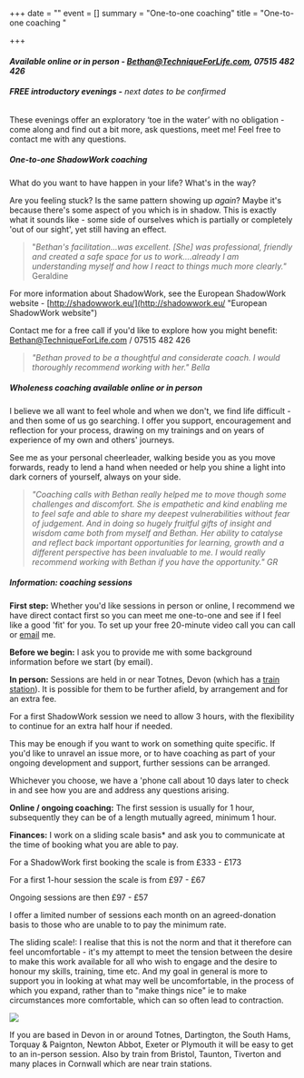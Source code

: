 +++
date = ""
event = []
summary = "One-to-one coaching"
title = "One-to-one coaching  "

+++
#### _Available online or in person - Bethan@TechniqueForLife.com, 07515 482 426_

###### **FREE introductory evenings -** _next dates to be confirmed_

These evenings offer an exploratory ‘toe in the water’ with no obligation - come along and find out a bit more, ask questions, meet me!  Feel free to contact me with any questions.

##### One-to-one **_ShadowWork_ coaching**

What do you want to have happen in your life?  What's in the way?

Are you feeling stuck?  Is the same pattern showing up _again_?  Maybe it's because there's some aspect of you which is in shadow.  This is exactly what it sounds like - some side of ourselves which is partially or completely 'out of our sight', yet still having an effect.

> "_Bethan's facilitation...was excellent.  \[She\] was professional, friendly and created a safe space for us to work....already I am understanding myself and how I react to things much more clearly."_  Geraldine

For more information about ShadowWork, see the European ShadowWork website -  [http://shadowwork.eu/](http://shadowwork.eu/ "European ShadowWork website")

Contact me for a free call if you'd like to explore how you might benefit:   [Bethan@TechniqueForLife.com](mailto:Bethan@techniqueforlife.com) / 07515 482 426

> _"Bethan proved to be a thoughtful and considerate coach. I would thoroughly recommend working with her."    Bella_

##### **_Wholeness_ coaching**  _available online or in person_

I believe we all want to feel whole and when we don't, we find life difficult - and then some of us go searching.  I offer you support, encouragement and reflection for your process, drawing on my trainings and on years of experience of my own and others' journeys.

See me as your personal cheerleader, walking beside you as you move forwards, ready to lend a hand when needed or help you shine a light into dark corners of yourself, always on your side.

> _"Coaching calls with Bethan really helped me to move though some challenges and discomfort.  She is empathetic and kind enabling me to feel safe and able to share my deepest vulnerabilities without fear of judgement. And in doing so hugely fruitful gifts of insight and wisdom came both from myself and Bethan. Her ability to catalyse and reflect back important opportunities for learning, growth and a different perspective has been invaluable to me. I would really recommend working with Bethan if you have the opportunity." GR_

##### **Information:** coaching sessions

**First step:**  Whether you'd like sessions in person or online, I recommend we have direct contact first so you can meet me one-to-one and see if I feel like a good 'fit' for you.  To set up your free 20-minute video call you can call or [email](mailto:bethan@techniqueforlife.com) me.   

**Before we begin:**  I ask you to provide me with some background information before we start (by email).   

**In person:**  Sessions are held in or near Totnes, Devon (which has a [train station](https://www.nationalrail.co.uk/stations/TOT/details.html)).  It is possible for them to be further afield, by arrangement and for an extra fee.

For a first ShadowWork session we need to allow 3 hours, with the flexibility to continue for an extra half hour if needed.

This may be enough if you want to work on something quite specific.   If you'd like to unravel an issue more, or to have coaching as part of your ongoing development and support, further sessions can be arranged.

Whichever you choose, we have a 'phone call about 10 days later to check in and see how you are and address any questions arising.

**Online / ongoing coaching:**  The first session is usually for 1 hour, subsequently they can be of a length mutually agreed, minimum 1 hour.

**Finances:**  I work on a sliding scale basis* and ask you to communicate at the time of booking what you are able to pay.  

For a ShadowWork first booking the scale is from £333 - £173

For a first 1-hour session the scale is from £97 - £67

Ongoing sessions are then £97 - £57    

I offer a limited number of sessions each month on an agreed-donation basis to those who are unable to to pay the minimum rate.

The sliding scale!:  I realise that this is not the norm and that it therefore can feel uncomfortable - it's my attempt to meet the tension between the desire to make this work available for all who wish to engage and the desire to honour my skills, training, time etc.  And my goal in general is more to support you in looking at what may well be uncomfortable, in the process of which you expand, rather than to "make things nice" ie to make circumstances more comfortable, which can so often lead to contraction.  

![](/uploads/bethanevansoutdoorsml.jpg)

If you are based in Devon in or around Totnes, Dartington, the South Hams, Torquay & Paignton, Newton Abbot, Exeter or Plymouth it will be easy to get to an in-person session.  Also by train from Bristol, Taunton, Tiverton and many places in Cornwall which are near train stations.
